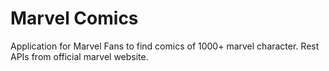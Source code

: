 # Marvel Comics

Application for Marvel Fans to find comics of 1000+ marvel character. Rest APIs from official marvel website.

